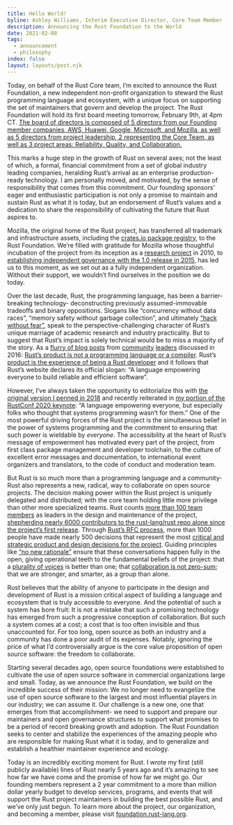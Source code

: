 ```yaml
---
title: Hello World!
byline: Ashley Williams, Interim Executive Director, Core Team Member
description: Announcing the Rust Foundation to the World
date: 2021-02-08
tags:
  - announcement
  - philosophy
index: false
layout: layouts/post.njk
---
```

Today, on behalf of the Rust Core team, I’m excited to announce the Rust Foundation, a new independent non-profit organization to steward the Rust programming language and ecosystem, with a unique focus on supporting the set of maintainers that govern and develop the project. The Rust Foundation will hold its first board meeting tomorrow, February 9th, at 4pm CT. [The board of directors is composed of 5 directors from our Founding member companies, AWS, Huawei, Google, Microsoft, and Mozilla, as well as 5 directors from project leadership, 2 representing the Core Team, as well as 3 project areas: Reliability, Quality, and Collaboration. ](/board/)

This marks a huge step in the growth of Rust on several axes; not the least of which, a formal, financial commitment from a set of global industry leading companies, heralding Rust’s arrival as an enterprise production-ready technology. I am personally moved, and motivated, by the sense of responsibility that comes from this commitment. Our founding sponsors’ eager and enthusiastic participation is not only a promise to maintain and sustain Rust as what it is today, but an endorsement of Rust’s values and a dedication to share the responsibility of cultivating the future that Rust aspires to.

Mozilla, the original home of the Rust project, has transferred all trademark and infrastructure assets, including the [crates.io package registry](https://crates.io/), to the Rust Foundation. We’re filled with gratitude for Mozilla whose thoughtful incubation of the project from its inception as a [research project](https://research.mozilla.org/rust/) in 2010, to [establishing independent governance with the 1.0 release in 2015](https://blog.rust-lang.org/2015/05/15/Rust-1.0.html), has led us to this moment, as we set out as a fully independent organization. Without their support, we wouldn’t find ourselves in the position we do today.

Over the last decade, Rust, the programming language, has been a barrier-breaking technology- deconstructing previously assumed-immovable tradeoffs and binary oppositions. Slogans like “concurrency without data races”, “memory safety without garbage collection”, and ultimately [“hack without fear”](https://www.youtube.com/watch?v=lO1z-7cuRYI), speak to the perspective-challenging character of Rust’s unique marriage of academic research and industry practicality. But to suggest that Rust’s impact is solely technical would be to miss a majority of the story. As a [flurry of blog posts](https://brson.github.io/fireflowers/) from [community](https://medium.com/@ag_dubs/fire-flowers-and-marios-marketing-rust-996b3fdbe8f3) [leaders](https://graydon2.dreamwidth.org/247406.html) discussed in 2016: [Rust’s product is not a programming language or a compiler](https://steveklabnik.com/writing/rust-is-more-than-safety). Rust’s [product is the experience of being a Rust developer](https://www.thefeedbackloop.xyz/safety-is-rusts-fireflower/) and it follows that Rust’s website declares its official slogan: “A language empowering everyone to build reliable and efficient software”. 

However, I’ve always taken the opportunity to editorialize this with [the original version I penned in 2018](https://github.com/rust-lang/www.rust-lang.org/commit/f59adeb7fa645e282b2359cb7e10e331ac00d9c5) and recently reiterated in [my portion of the RustConf 2020 keynote](https://youtu.be/IwPRu5FhfIQ?t=2164): “A language empowering everyone, but especially folks who thought that systems programming wasn’t for them.” One of the most powerful driving forces of the Rust project is the simultaneous belief in the power of systems programming and the commitment to ensuring that such power is wieldable by _everyone_. The accessibility at the heart of Rust’s message of empowerment has motivated every part of the project, from first class package management and developer toolchain, to the culture of excellent error messages and documentation, to international event organizers and translators, to the code of conduct and moderation team. 

But Rust is so much more than a programming language and a community- Rust also represents a new, radical, way to collaborate on open source projects.  The decision making power within the Rust project is uniquely delegated and distributed; with the core team holding little more privilege than other more specialized teams. Rust counts [more than 100 team members](https://www.rust-lang.org/governance) as leaders in the design and maintenance of the project, [shepherding nearly 6000 contributors to the rust-lang/rust repo alone since the project’s first release](https://thanks.rust-lang.org/). Through [Rust’s RFC process](https://github.com/rust-lang/rfcs), more than 1000 people have made nearly 500 decisions that represent the most [critical and strategic product and design decisions for the project](https://github.com/rust-lang/rfcs#when-you-need-to-follow-this-process). Guiding principles like [“no new rationale”](http://aturon.github.io/tech/2018/05/25/listening-part-1/#the-great-int-debate-and-the-no-new-rationale-rule) ensure that these conversations happen fully in the open, giving operational teeth to the fundamental beliefs of the project: that a [plurality of voices](http://smallcultfollowing.com/babysteps/blog/2020/12/30/the-more-things-change/#on-pluralism-and-the-rust-organization) is better than one; that [collaboration is not zero-sum](https://youtu.be/JLstJFvdl4s?t=1808); that we are stronger, and smarter, as a group than alone.

Rust believes that the ability of anyone to participate in the design and development of Rust is a mission critical aspect of building a language and ecosystem that is truly accessible to everyone. And the potential of such a system has bore fruit: It is not a mistake that such a promising technology has emerged from such a progressive conception of collaboration. But such a system comes at a cost; a cost that is too often invisible and thus unaccounted for. For too long, open source as both an industry and a community has done a poor audit of its expenses. Notably, ignoring the price of what I’d controversially argue is the core value proposition of open source software: the freedom to collaborate.

Starting several decades ago, open source foundations were established to cultivate the use of open source software in commercial organizations large and small. Today, as we announce the Rust Foundation, we build on the incredible success of their mission: We no longer need to evangelize the use of open source software to the largest and most influential players in our industry; we can assume it. Our challenge is a new one, one that emerges from that accomplishment- we need to support and prepare our maintainers and open governance structures to support what promises to be a period of record breaking growth and adoption. The Rust Foundation seeks to center and stabilize the experiences of the amazing people who are responsible for making Rust what it is today, and to generalize and establish a healthier maintainer experience and ecology.

Today is an incredibly exciting moment for Rust. I wrote my first (still publicly available) lines of Rust nearly 5 years ago and it’s amazing to see how far we have come and the promise of how far we might go. Our founding members represent a 2 year commitment to a more than million dollar yearly budget to develop services, programs, and events that will support the Rust project maintainers in building the best possible Rust, and we’ve only just begun. To learn more about the project, our organization, and becoming a member, please visit [foundation.rust-lang.org](https://foundation.rust-lang.org).
